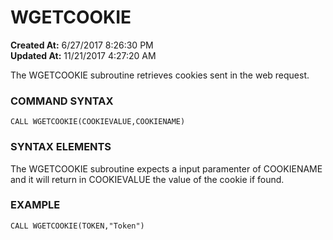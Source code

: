 # WGETCOOKIE

**Created At:** 6/27/2017 8:26:30 PM  
**Updated At:** 11/21/2017 4:27:20 AM  


The WGETCOOKIE subroutine retrieves cookies sent in the web request.

### **COMMAND SYNTAX**

```
CALL WGETCOOKIE(COOKIEVALUE,COOKIENAME)
```

### **SYNTAX ELEMENTS**

The WGETCOOKIE subroutine expects a input paramenter of COOKIENAME and it will return in COOKIEVALUE the value of the cookie if found.

### EXAMPLE

```
CALL WGETCOOKIE(TOKEN,"Token")
```
